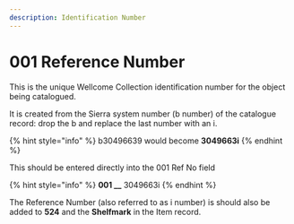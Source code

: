```yaml
---
description: Identification Number
---
```


# 001 Reference Number

This is the unique Wellcome Collection identification number for the object being catalogued.

It is created from the Sierra system number (b number) of the catalogue record: drop the b and replace the last number with an i.&#x20;

{% hint style="info" %}
b30496639 would become **3049663i**
{% endhint %}

This should be entered directly into the 001 Ref No field

{% hint style="info" %}
**001 \_\_** 3049663i
{% endhint %}

The Reference Number (also referred to as i number) is should also be added to **524** and the **Shelfmark** in the Item record.&#x20;
